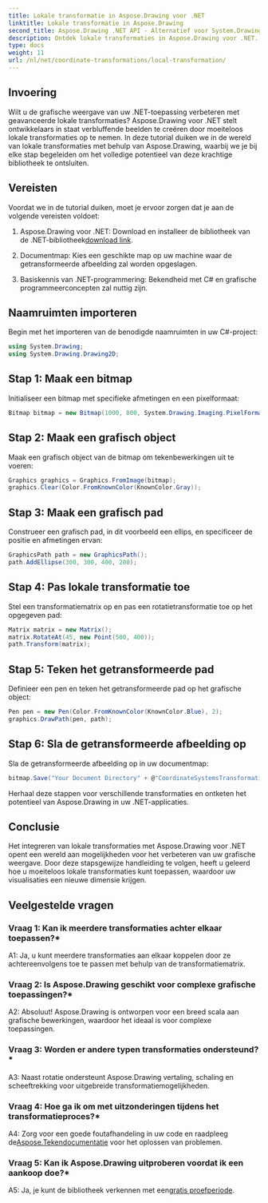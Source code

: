 ```yaml
---
title: Lokale transformatie in Aspose.Drawing voor .NET
linktitle: Lokale transformatie in Aspose.Drawing
second_title: Aspose.Drawing .NET API - Alternatief voor System.Drawing.Common
description: Ontdek lokale transformaties in Aspose.Drawing voor .NET. Verbeter afbeeldingen met eenvoudig te volgen stappen.
type: docs
weight: 11
url: /nl/net/coordinate-transformations/local-transformation/
---
```

## Invoering

Wilt u de grafische weergave van uw .NET-toepassing verbeteren met geavanceerde lokale transformaties? Aspose.Drawing voor .NET stelt ontwikkelaars in staat verbluffende beelden te creëren door moeiteloos lokale transformaties op te nemen. In deze tutorial duiken we in de wereld van lokale transformaties met behulp van Aspose.Drawing, waarbij we je bij elke stap begeleiden om het volledige potentieel van deze krachtige bibliotheek te ontsluiten.

## Vereisten

Voordat we in de tutorial duiken, moet je ervoor zorgen dat je aan de volgende vereisten voldoet:

1.  Aspose.Drawing voor .NET: Download en installeer de bibliotheek van de .NET-bibliotheek[download link](https://releases.aspose.com/drawing/net/).

2. Documentmap: Kies een geschikte map op uw machine waar de getransformeerde afbeelding zal worden opgeslagen.

3. Basiskennis van .NET-programmering: Bekendheid met C# en grafische programmeerconcepten zal nuttig zijn.

## Naamruimten importeren

Begin met het importeren van de benodigde naamruimten in uw C#-project:

```csharp
using System.Drawing;
using System.Drawing.Drawing2D;
```

## Stap 1: Maak een bitmap

Initialiseer een bitmap met specifieke afmetingen en een pixelformaat:

```csharp
Bitmap bitmap = new Bitmap(1000, 800, System.Drawing.Imaging.PixelFormat.Format32bppPArgb);
```

## Stap 2: Maak een grafisch object

Maak een grafisch object van de bitmap om tekenbewerkingen uit te voeren:

```csharp
Graphics graphics = Graphics.FromImage(bitmap);
graphics.Clear(Color.FromKnownColor(KnownColor.Gray));
```

## Stap 3: Maak een grafisch pad

Construeer een grafisch pad, in dit voorbeeld een ellips, en specificeer de positie en afmetingen ervan:

```csharp
GraphicsPath path = new GraphicsPath();
path.AddEllipse(300, 300, 400, 200);
```

## Stap 4: Pas lokale transformatie toe

Stel een transformatiematrix op en pas een rotatietransformatie toe op het opgegeven pad:

```csharp
Matrix matrix = new Matrix();
matrix.RotateAt(45, new Point(500, 400));
path.Transform(matrix);
```

## Stap 5: Teken het getransformeerde pad

Definieer een pen en teken het getransformeerde pad op het grafische object:

```csharp
Pen pen = new Pen(Color.FromKnownColor(KnownColor.Blue), 2);
graphics.DrawPath(pen, path);
```

## Stap 6: Sla de getransformeerde afbeelding op

Sla de getransformeerde afbeelding op in uw documentmap:

```csharp
bitmap.Save("Your Document Directory" + @"CoordinateSystemsTransformations\LocalTransformation_out.png");
```

Herhaal deze stappen voor verschillende transformaties en ontketen het potentieel van Aspose.Drawing in uw .NET-applicaties.

## Conclusie

Het integreren van lokale transformaties met Aspose.Drawing voor .NET opent een wereld aan mogelijkheden voor het verbeteren van uw grafische weergave. Door deze stapsgewijze handleiding te volgen, heeft u geleerd hoe u moeiteloos lokale transformaties kunt toepassen, waardoor uw visualisaties een nieuwe dimensie krijgen.


## Veelgestelde vragen

### Vraag 1: Kan ik meerdere transformaties achter elkaar toepassen?*

A1: Ja, u kunt meerdere transformaties aan elkaar koppelen door ze achtereenvolgens toe te passen met behulp van de transformatiematrix.

### Vraag 2: Is Aspose.Drawing geschikt voor complexe grafische toepassingen?*

A2: Absoluut! Aspose.Drawing is ontworpen voor een breed scala aan grafische bewerkingen, waardoor het ideaal is voor complexe toepassingen.

### Vraag 3: Worden er andere typen transformaties ondersteund?*

A3: Naast rotatie ondersteunt Aspose.Drawing vertaling, schaling en scheeftrekking voor uitgebreide transformatiemogelijkheden.

### Vraag 4: Hoe ga ik om met uitzonderingen tijdens het transformatieproces?*

 A4: Zorg voor een goede foutafhandeling in uw code en raadpleeg de[Aspose.Tekendocumentatie](https://reference.aspose.com/drawing/net/) voor het oplossen van problemen.

### Vraag 5: Kan ik Aspose.Drawing uitproberen voordat ik een aankoop doe?*

 A5: Ja, je kunt de bibliotheek verkennen met een[gratis proefperiode](https://releases.aspose.com/).